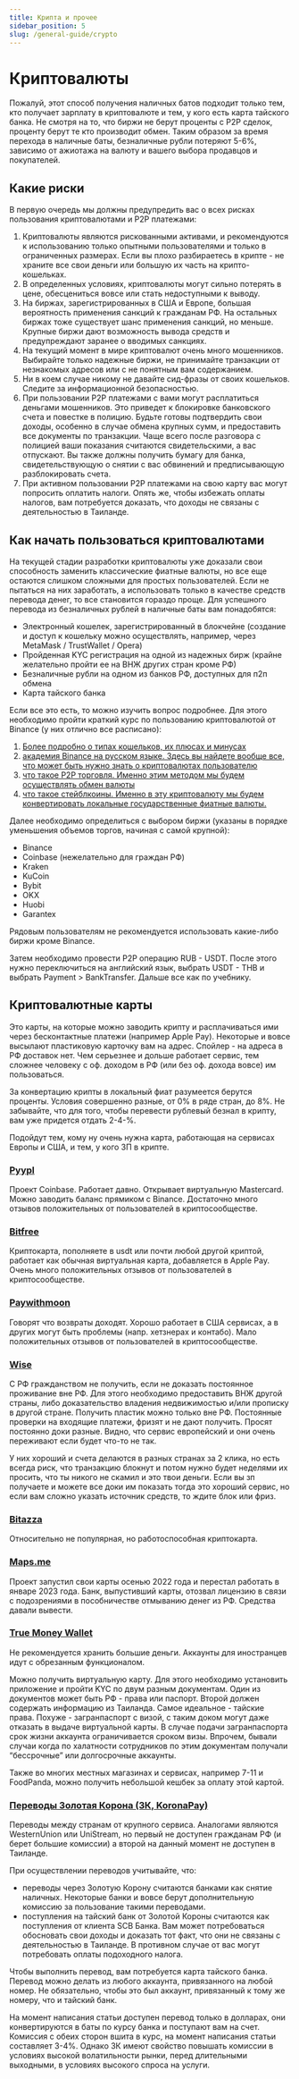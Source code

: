```yaml
---
title: Крипта и прочее
sidebar_position: 5
slug: /general-guide/crypto
---
```


# Криптовалюты

Пожалуй, этот способ получения наличных батов подходит только тем, кто получает зарплату в криптовалюте и тем, у кого есть карта тайского банка. Не смотря на то, что биржи не берут проценты с P2P сделок, проценту берут те кто производит обмен. Таким образом за время перехода в наличные баты, безналичные рубли потеряют 5-6%, зависимо от ажиотажа на валюту и вашего выбора продавцов и покупателей.

## Какие риски

В первую очередь мы должны предупредить вас о всех рисках пользования криптовалютами и P2P платежами:

1. Криптовалюты являются рискованными активами, и рекомендуются к использованию только опытными пользователями и только в ограниченных размерах. Если вы плохо разбираетесь в крипте - не храните все свои деньги или большую их часть на крипто-кошельках.
2. В определенных условиях, криптовалюты могут сильно потерять в цене, обесцениться вовсе или стать недоступными к выводу.
3. На биржах, зарегистрированных в США и Европе, большая вероятность применения санкций к гражданам РФ. На остальных биржах тоже существует шанс применения санкций, но меньше. Крупные биржи дают возможность вывода средств и предупреждают заранее о вводимых санкциях. 
4. На текущий момент в мире криптовалют очень много мошенников. Выбирайте только надежные биржи, не принимайте транзакции от незнакомых адресов или с не понятным вам содержанием. 
5. Ни в коем случае никому не давайте сид-фразы от своих кошельков. Следите за информационной безопасностью.
6. При пользовании P2P платежами с вами могут расплатиться деньгами мошенников. Это приведет к блокировке банковского счета и повестке в полицию. Будьте готовы подтвердить свои доходы, особенно в случае обмена крупных сумм, и предоставить все документы по транзакции. Чаще всего после разговора с полицией ваши показания считаются свидетельскими, а вас отпускают. Вы также должны получить бумагу для банка, свидетельствующую о снятии с вас обвинений и предписывающую разблокировать счета.
7. При активном пользовании P2P платежами на свою карту вас могут попросить оплатить налоги. Опять же, чтобы избежать оплаты налогов, вам потребуется доказать, что доходы не связаны с деятельностью в Таиланде.

## Как начать пользоваться криптовалютами

На текущей стадии разработки криптовалюты уже доказали свои способность заменить классические фиатные валюты, но все еще остаются слишком сложными для простых пользователей. Если не пытаться на них заработать, а использовать только в качестве средств перевода денег, то все становится гораздо проще. Для успешного перевода из безналичных рублей в наличные баты вам понадобятся:

- Электронный кошелек, зарегистрированный в блокчейне (создание и доступ к кошельку можно осуществлять, например, через MetaMask / TrustWallet / Opera)
- Пройденная KYC регистрация на одной из надежных бирж (крайне желательно пройти ее на ВНЖ других стран кроме РФ)
- Безналичные рубли на одном из банков РФ, доступных для п2п обмена
- Карта тайского банка

Если все это есть, то можно изучить вопрос подробнее. Для этого необходимо пройти краткий курс по пользованию криптовалютой от Binance (у них  отлично все расписано):
1. [Более подробно о типах кошельков, их плюсах и минусах](https://cryptonisation.com/kak-zavesti-kriptokoshelek-podrobnaya-instruktsiya/)
2. [академия Binance на русском языке. Здесь вы найдете вообще все, что может быть нужно знать о криптовалютах пользователю](https://academy.binance.com/ru)
3. [что такое P2P торговля. Именно этим методом мы будем осуществлять обмен валюты](https://www.binance.com/ru/blog/p2p/%D1%80%D1%83%D0%BA%D0%BE%D0%B2%D0%BE%D0%B4%D1%81%D1%82%D0%B2%D0%BE-%D0%BF%D0%BE-binance-p2p-%D0%B4%D0%BB%D1%8F-%D0%BD%D0%B0%D1%87%D0%B8%D0%BD%D0%B0%D1%8E%D1%89%D0%B8%D1%85-7428324997079645557)
4. [что такое стейблкоины. Именно в эту криптовалюту мы будем конвертировать локальные государственные фиатные валюты.](https://www.binance.com/ru/blog/fiat/%D1%81%D1%82%D0%B5%D0%B9%D0%B1%D0%BB%D0%BA%D0%BE%D0%B8%D0%BD%D1%8B-%D1%87%D1%82%D0%BE-%D1%8D%D1%82%D0%BE-%D0%B4%D0%BB%D1%8F-%D1%87%D0%B5%D0%B3%D0%BE-%D0%B8-%D0%BA%D0%B0%D0%BA-%D0%B8%D1%85-%D0%BA%D1%83%D0%BF%D0%B8%D1%82%D1%8C-421499824684903322)

Далее необходимо определиться с выбором биржи (указаны в порядке уменьшения объемов торгов, начиная с самой крупной):

- Binance
- Coinbase (нежелательно для граждан РФ)
- Kraken
- KuCoin
- Bybit
- OKX
- Huobi
- Garantex

Рядовым пользователям не рекомендуется использовать какие-либо биржи кроме Binance. 

Затем необходимо провести P2P операцию RUB - USDT. После этого нужно переключиться на английский язык, выбрать  USDT - THB и выбрать Payment > BankTransfer. Дальше все как по учебнику.

## Криптовалютные карты

Это карты, на которые можно заводить крипту и расплачиваться ими через бесконтактные платежи (например Apple Pay). Некоторые и вовсе высылают пластиковую карточку вам на адрес. Спойлер - на адреса в РФ доставок нет. Чем серьезнее и дольше работает сервис, тем сложнее человеку с оф. доходом в РФ (или без оф. дохода вовсе) им пользоваться.

За конвертацию крипты в локальный фиат разумеется берутся проценты. Условия совершенно разные, от 0% в ряде стран, до 8%. Не забывайте, что для того, чтобы перевести рублевый безнал в крипту, вам уже придется отдать 2-4-%.

Подойдут тем, кому ну очень нужна карта, работающая на сервисах Европы и США, и тем, у кого ЗП в крипте.

### [Pyypl](https://www.pyypl.com)

Проект Coinbase. Работает давно. Открывает виртуальную Mastercard. Можно заводить баланс прямиком с Binance. Достаточно много отзывов положительных от пользователей в криптосообществе.

### [Bitfree](https://t.me/bitfree_channel) 

Криптокарта, пополняете в usdt или почти любой другой криптой, работает как обычная виртуальная карта, добавляется в Apple Pay. Очень много положительных отзывов от пользователей в криптосообществе.

### [Paywithmoon](https://paywithmoon.com/dashboard)

Говорят что возвраты доходят. Хорошо работает в США сервисах, а в других могут быть проблемы (напр. хетзнерах и контабо). Мало положительных отзывов от пользователей в криптосообществе.

### [Wise](https://wise.com/help/articles/2970190/getting-started-with-the-wise-card)

С РФ гражданством не получить, если не доказать постоянное проживание вне РФ. Для этого необходимо предоставить ВНЖ другой страны, либо доказательство владения недвижимостью и/или прописку в другой стране. Получить пластик можно только вне РФ. Постоянные проверки на входящие платежи, фризят и не дают получить. Просят постоянно доки разные. Видно, что сервис европейский и они очень переживают если будет что-то не так.  

У них хороший и счета делаются в разных странах за 2 клика, но есть всегда риск, что транзакцию блокнут и потом нужно будет неделями их просить, что ты никого не скамил и это твои деньги. Если вы зп получаете и можете все доки им показать тогда это хороший сервис, но если вам сложно указать источник средств, то ждите блок или фриз.

### [Bitazza]()
Относительно не популярная, но работоспособная криптокарта.

### [Maps.me](https://t.me/mapswallet_cis)

Проект запустил свои карты осенью 2022 года и перестал работать в январе 2023 года. Банк, выпустивший карты, отозвал лицензию в связи с подозрениями в пособничестве отмыванию денег из РФ. Средства давали вывести.

### [True Money Wallet](https://www.truemoney.com/en/)

Не рекомендуется хранить большие деньги.
Аккаунты для иностранцев идут с обрезанным функционалом.

Можно получить виртуальную карту. Для этого необходимо установить приложение и пройти KYC по двум разным документам. Один из документов может быть РФ - права или паспорт. Второй должен содержать информацию из Таиланда. Самое идеальное - тайские права. Похуже - загранпаспорт с визой, с таким доком могут даже отказать в выдаче виртуальной карты. В случае подачи загранпаспорта срок жизни аккаунта ограничивается сроком визы. Впрочем, бывали случаи когда по халатности сотрудников по этим документам получали “бессрочные” или долгосрочные аккаунты. 

Также во многих местных магазинах и сервисах, например 7-11 и FoodPanda, можно получить небольшой кешбек за оплату этой картой.

### [Переводы Золотая Корона (ЗК, KoronaPay)](https://koronapay.com/transfers/online/)

Переводы между странам от крупного сервиса. Аналогами являются WesternUnion или UniStream, но первый не доступен гражданам РФ (и берет большие комиссии) а второй на данный момент не доступен в Таиланде.

При осуществлении переводов учитывайте, что:
- переводы через Золотую Корону считаются банками как снятие наличных. Некоторые банки и вовсе берут дополнительную комиссию за пользование такими переводами.
- поступления на тайский банк от Золотой Короны считаются как поступления от клиента SCB Банка. Вам может потребоваться обосновать свои доходы и доказать тот факт, что они не связаны с деятельностью в Таиланде. В противном случае от вас могут потребовать оплаты подоходного налога.

Чтобы выполнить перевод, вам потребуется карта тайского банка. Перевод можно делать из любого аккаунта, привязанного на любой номер. Не обязательно, чтобы это был аккаунт, привязанный к тому же номеру, что и тайский банк. 

На момент написания статьи доступен перевод только в долларах, они конвертируются в баты по курсу банка и поступают вам на счет. Комиссия с обеих сторон вшита в курс, на момент написания статьи составляет 3-4%. Однако ЗК имеют свойство повышать комиссии в условиях высокой волатильности рынки, перед длительными выходными, в условиях высокого спроса на услуги.

